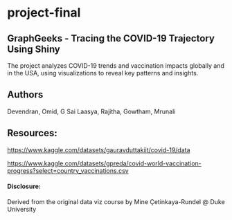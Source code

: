 # project-final

## GraphGeeks - Tracing the COVID-19 Trajectory Using Shiny

The project analyzes COVID-19 trends and vaccination impacts globally and in the USA, using visualizations to reveal key patterns and insights.

## Authors
Devendran, Omid, G Sai Laasya, Rajitha, Gowtham, Mrunali

## Resources:
https://www.kaggle.com/datasets/gauravduttakiit/covid-19/data

https://www.kaggle.com/datasets/gpreda/covid-world-vaccination-progress?select=country_vaccinations.csv

#### Disclosure:
Derived from the original data viz course by Mine Çetinkaya-Rundel @ Duke University
